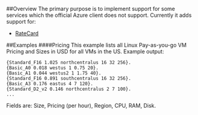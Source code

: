 ##Overview
The primary purpose is to implement support for some services which the official Azure 
client does not support. Currently it adds support for:

- [RateCard](https://msdn.microsoft.com/en-us/library/azure/mt219005.aspx)


##Examples
####Pricing
This example lists all Linux Pay-as-you-go VM Pricing and Sizes in USD for all VMs in the US. Example output:

```
{Standard_F16 1.025 northcentralus 16 32 256}.
{Basic_A0 0.018 westus 1 0.75 20}.
{Basic_A1 0.044 westus2 1 1.75 40}.
{Standard_F16 0.891 southcentralus 16 32 256}.
{Basic_A3 0.176 eastus 4 7 120}.
{Standard_D2_v2 0.146 northcentralus 2 7 100}.
...
```
Fields are: Size, Pricing (per hour), Region, CPU, RAM, Disk.